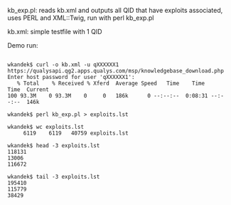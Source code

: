 kb_exp.pl: reads kb.xml and outputs all QID that have exploits associated, uses PERL and XML::Twig, run with perl kb_exp.pl

kb.xml: simple testfile with 1 QID

Demo run:
<pre><code>
wkandek$ curl -o kb.xml -u qXXXXXX1 https://qualysapi.qg2.apps.qualys.com/msp/knowledgebase_download.php
Enter host password for user 'qXXXXXX1':
   % Total    % Received % Xferd  Average Speed   Time    Time     Time  Current        
100 93.3M    0 93.3M    0     0   186k      0 --:--:--  0:08:31 --:--:--  146k 

wkandek$ perl kb_exp.pl > exploits.lst 

wkandek$ wc exploits.lst
     6119    6119   40759 exploits.lst 

wkandek$ head -3 exploits.lst 
118131 
13006 
116672 

wkandek$ tail -3 exploits.lst 
195410 
115779 
38429
</code></pre>
